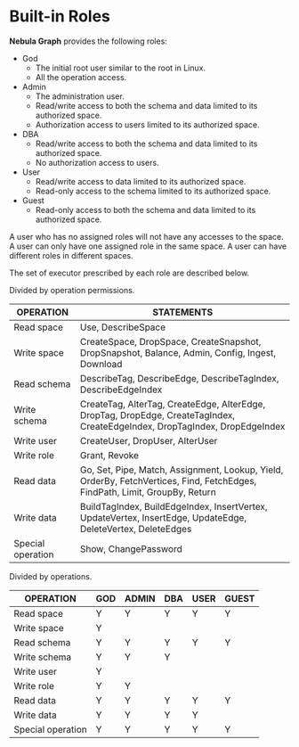 # Built-in Roles

**Nebula Graph** provides the following roles:

- God
  - The initial root user similar to the root in Linux.
  - All the operation access.
- Admin
  - The administration user.
  - Read/write access to both the schema and data limited to its authorized space.
  - Authorization access to users limited to its authorized space.
- DBA
  - Read/write access to both the schema and data limited to its authorized space.
  - No authorization access to users.
- User
  - Read/write access to data limited to its authorized space.
  - Read-only access to the schema limited to its authorized space.
- Guest
  - Read-only access to both the schema and data limited to its authorized space.

A user who has no assigned roles will not have any accesses to the space. A user can only have one assigned role in the same space. A user can have different roles in different spaces.

The set of executor prescribed by each role are described below.

Divided by operation permissions.

| OPERATION | STATEMENTS |
| --- | --- |
| Read space | Use, DescribeSpace |
| Write space | CreateSpace, DropSpace, CreateSnapshot, DropSnapshot, Balance, Admin, Config, Ingest, Download |
| Read schema |  DescribeTag, DescribeEdge,  DescribeTagIndex, DescribeEdgeIndex |
| Write schema | CreateTag, AlterTag, CreateEdge,  AlterEdge, DropTag, DropEdge, CreateTagIndex, CreateEdgeIndex, DropTagIndex, DropEdgeIndex |
| Write user | CreateUser, DropUser, AlterUser |
| Write role | Grant, Revoke |
| Read data | Go, Set, Pipe, Match, Assignment, Lookup, Yield, OrderBy, FetchVertices, Find, FetchEdges, FindPath, Limit, GroupBy, Return |
| Write data | BuildTagIndex, BuildEdgeIndex, InsertVertex, UpdateVertex, InsertEdge, UpdateEdge, DeleteVertex, DeleteEdges |
| Special operation | Show, ChangePassword |

Divided by operations.

| OPERATION | GOD | ADMIN | DBA | USER | GUEST |
| --- | --- | --- | --- | --- | --- |
| Read space | Y | Y | Y | Y | Y |
| Write space | Y |  |  |  |  |
| Read schema | Y | Y | Y | Y | Y |
| Write schema | Y | Y | Y |  |  |
| Write user | Y |  |  |  |  |
| Write role | Y | Y |  |  |  |
| Read data | Y | Y | Y | Y | Y |
| Write data | Y | Y | Y | Y |  |
| Special operation | Y | Y | Y | Y | Y |

